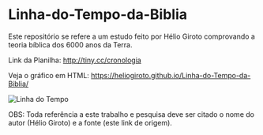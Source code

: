 # Linha-do-Tempo-da-Biblia
Este repositório se refere a um estudo feito por Hélio Giroto comprovando a teoria bíblica dos 6000 anos da Terra.

Link da Planilha: http://tiny.cc/cronologia

Veja o gráfico em HTML: https://heliogiroto.github.io/Linha-do-Tempo-da-Biblia/

![Linha do Tempo](https://raw.githubusercontent.com/HelioGiroto/Linha-do-Tempo-da-Biblia/master/Linha%20do%20Tempo%20-%20de%20Ad%C3%A3o%20a%20Cristo.jpg)

OBS: Toda referência a este trabalho e pesquisa deve ser citado o nome do autor (Hélio Giroto) e a fonte (este link de origem).
